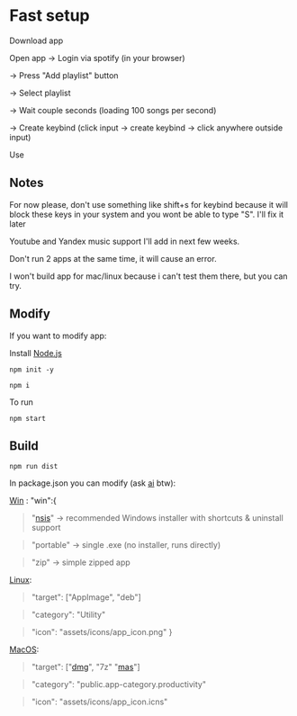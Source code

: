 # Fast setup
Download app

Open app
-> Login via spotify (in your browser)

-> Press "Add playlist" button

-> Select playlist

-> Wait couple seconds (loading 100 songs per second)

-> Create keybind (click input -> create keybind -> click anywhere outside input)

Use

## Notes
For now please, don't use something like shift+s for keybind because it will block these keys in your system and you wont be able to type "S". I'll fix it later

Youtube and Yandex music support I'll add in next few weeks.

Don't run 2 apps at the same time, it will cause an error.

I won't build app for mac/linux because i can't test them there, but you can try.

## Modify
If you want to modify app:

Install [Node.js](nodejs.org)

```
npm init -y
```
```
npm i
```
To run
```
npm start
```

## Build

```
npm run dist
```
In package.json you can modify (ask [ai](duck.ai) btw):

[Win](https://www.electron.build/win) :
"win":{
>"[nsis](https://www.electron.build/nsis.html)" → recommended Windows installer with shortcuts & uninstall support

>"portable" → single .exe (no installer, runs directly)

>"zip" → simple zipped app

[Linux](https://www.electron.build/linux):
>"target": ["AppImage", "deb"]

>"category": "Utility"

> "icon": "assets/icons/app_icon.png"
}

[MacOS](https://www.electron.build/mac):
> "target": ["[dmg](https://www.electron.build/dmg)", "7z" "[mas](https://www.electron.build/mas)"]

> "category": "public.app-category.productivity"

> "icon": "assets/icons/app_icon.icns"